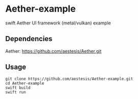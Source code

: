 # Aether-example
swift Aether UI framework (metal/vulkan) example

## Dependencies
Aether: https://github.com/aestesis/Aether.git

## Usage
```
git clone https://github.com/aestesis/Aether-example.git
cd Aether-example
swift build
swift run
```


